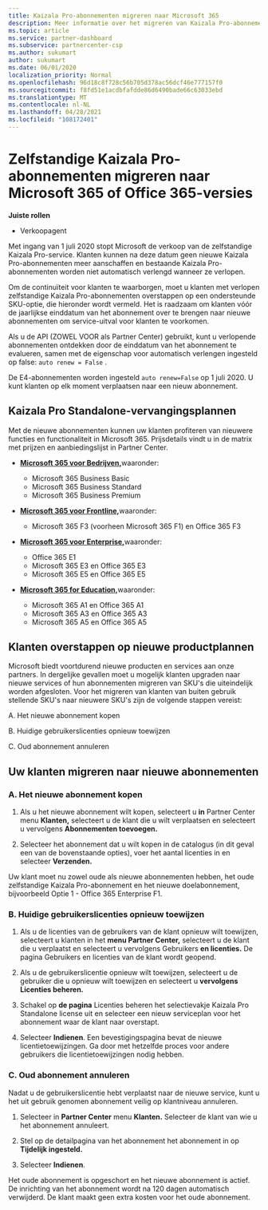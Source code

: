 ```yaml
---
title: Kaizala Pro-abonnementen migreren naar Microsoft 365
description: Meer informatie over het migreren van Kaizala Pro-abonnementen naar Microsoft 365 of Office 365-versies. Lees dit artikel voor meer informatie over het overstappen van uw klanten.
ms.topic: article
ms.service: partner-dashboard
ms.subservice: partnercenter-csp
ms.author: sukumart
author: sukumart
ms.date: 06/01/2020
localization_priority: Normal
ms.openlocfilehash: 96d18c8f728c56b705d378ac56dcf46e777157f0
ms.sourcegitcommit: f8fd51e1acdbfafdde86d6490bade66c63033ebd
ms.translationtype: MT
ms.contentlocale: nl-NL
ms.lasthandoff: 04/28/2021
ms.locfileid: "108172401"
---
```

# <a name="migrate-kaizala-pro-standalone-subscriptions-to-microsoft-365-or-office-365-versions"></a>Zelfstandige Kaizala Pro-abonnementen migreren naar Microsoft 365 of Office 365-versies

**Juiste rollen**

- Verkoopagent

Met ingang van 1 juli 2020 stopt Microsoft de verkoop van de zelfstandige Kaizala Pro-service. Klanten kunnen na deze datum geen nieuwe Kaizala Pro-abonnementen meer aanschaffen en bestaande Kaizala Pro-abonnementen worden niet automatisch verlengd wanneer ze verlopen.

Om de continuïteit voor klanten te waarborgen, moet u klanten met verlopen zelfstandige Kaizala Pro-abonnementen overstappen op een ondersteunde SKU-optie, die hieronder wordt vermeld. Het is raadzaam om klanten vóór de jaarlijkse einddatum van het abonnement over te brengen naar nieuwe abonnementen om service-uitval voor klanten te voorkomen.

Als u de API (ZOWEL VOOR als Partner Center) gebruikt, kunt u verlopende abonnementen ontdekken door de einddatum van het abonnement te evalueren, samen met de eigenschap voor automatisch verlengen ingesteld op false: `auto renew = False` .

De E4-abonnementen worden ingesteld `auto renew=False` op 1 juli 2020. U kunt klanten op elk moment verplaatsen naar een nieuw abonnement.

## <a name="kaizala-pro-standalone-replacement-plans"></a>Kaizala Pro Standalone-vervangingsplannen

Met de nieuwe abonnementen kunnen uw klanten profiteren van nieuwere functies en functionaliteit in Microsoft 365. Prijsdetails vindt u in de matrix met prijzen en aanbiedingslijst in Partner Center.

- [**Microsoft 365 voor Bedrijven,**](https://www.microsoft.com/microsoft-365/compare-all-microsoft-365-products?&activetab=tab:primaryr2)waaronder:  
   - Microsoft 365 Business Basic
   - Microsoft 365 Business Standard
   - Microsoft 365 Business Premium
    
- [**Microsoft 365 voor Frontline,**](https://www.microsoft.com/microsoft-365/microsoft-365-enterprise-f3?activetab=pivot:overviewtab)waaronder:
   - Microsoft 365 F3 (voorheen Microsoft 365 F1) en Office 365 F3
    
- [**Microsoft 365 voor Enterprise,**](https://www.microsoft.com/microsoft-365/compare-microsoft-365-enterprise-plans)waaronder: 
   - Office 365 E1
   - Microsoft 365 E3 en Office 365 E3
   - Microsoft 365 E5 en Office 365 E5

- [**Microsoft 365 for Education,**](https://www.microsoft.com/education/buy-license/microsoft365)waaronder: 
    - Microsoft 365 A1 en Office 365 A1
    - Microsoft 365 A3 en Office 365 A3
    - Microsoft 365 A5 en Office 365 A5

## <a name="transition-customers-to-new-product-plans"></a>Klanten overstappen op nieuwe productplannen

Microsoft biedt voortdurend nieuwe producten en services aan onze partners. In dergelijke gevallen moet u mogelijk klanten upgraden naar nieuwe services of hun abonnementen migreren van SKU's die uiteindelijk worden afgesloten. Voor het migreren van klanten van buiten gebruik stellende SKU's naar nieuwere SKU's zijn de volgende stappen vereist:

A. Het nieuwe abonnement kopen

B. Huidige gebruikerslicenties opnieuw toewijzen

C. Oud abonnement annuleren


## <a name="migrate-your-customers-to-new-plans"></a>Uw klanten migreren naar nieuwe abonnementen

### <a name="a-purchase-the-new-subscription"></a>A. Het nieuwe abonnement kopen

1. Als u het nieuwe abonnement wilt kopen, selecteert u **in** Partner Center menu **Klanten,** selecteert u de klant die u wilt verplaatsen en selecteert u vervolgens **Abonnementen toevoegen.**

2. Selecteer het abonnement dat u wilt kopen in de catalogus (in dit geval een van de bovenstaande opties), voer het aantal licenties in en selecteer **Verzenden.**

Uw klant moet nu zowel oude als nieuwe abonnementen hebben, het oude zelfstandige Kaizala Pro-abonnement en het nieuwe doelabonnement, bijvoorbeeld Optie 1 - Office 365 Enterprise F1.

### <a name="b-reassign-current-user-licenses"></a>B. Huidige gebruikerslicenties opnieuw toewijzen

1. Als u de licenties van de gebruikers van de klant opnieuw wilt toewijzen, selecteert u klanten in het **menu Partner Center,** selecteert u de klant die u verplaatst en selecteert u vervolgens Gebruikers **en licenties.** De pagina Gebruikers en licenties van de klant wordt geopend.

2. Als u de gebruikerslicentie opnieuw wilt toewijzen, selecteert u de gebruiker die u opnieuw wilt toewijzen en selecteert u **vervolgens Licenties beheren.**

3. Schakel op **de pagina** Licenties beheren het selectievakje Kaizala Pro Standalone license uit en selecteer een nieuw serviceplan voor het abonnement waar de klant naar overstapt.

4.  Selecteer **Indienen**. Een bevestigingspagina bevat de nieuwe licentietoewijzingen. Ga door met hetzelfde proces voor andere gebruikers die licentietoewijzingen nodig hebben.

### <a name="c-cancel-old-subscription"></a>C. Oud abonnement annuleren

Nadat u de gebruikerslicentie hebt verplaatst naar de nieuwe service, kunt u het uit gebruik genomen abonnement veilig op klantniveau annuleren.

1.  Selecteer in **Partner Center** menu **Klanten.** Selecteer de klant van wie u het abonnement annuleert.

2.  Stel op de detailpagina van het abonnement het abonnement in op **Tijdelijk ingesteld.**

3.  Selecteer **Indienen**.

Het oude abonnement is opgeschort en het nieuwe abonnement is actief. De inrichting van het abonnement wordt na 120 dagen automatisch verwijderd. De klant maakt geen extra kosten voor het oude abonnement.
